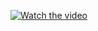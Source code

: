 [![Watch the video](https://raw.githubusercontent.com/username/repository/branch/path/to/thumbnail.jpg)](https://raw.githubusercontent.com/username/repository/branch/path/to/untitled.mp4)
